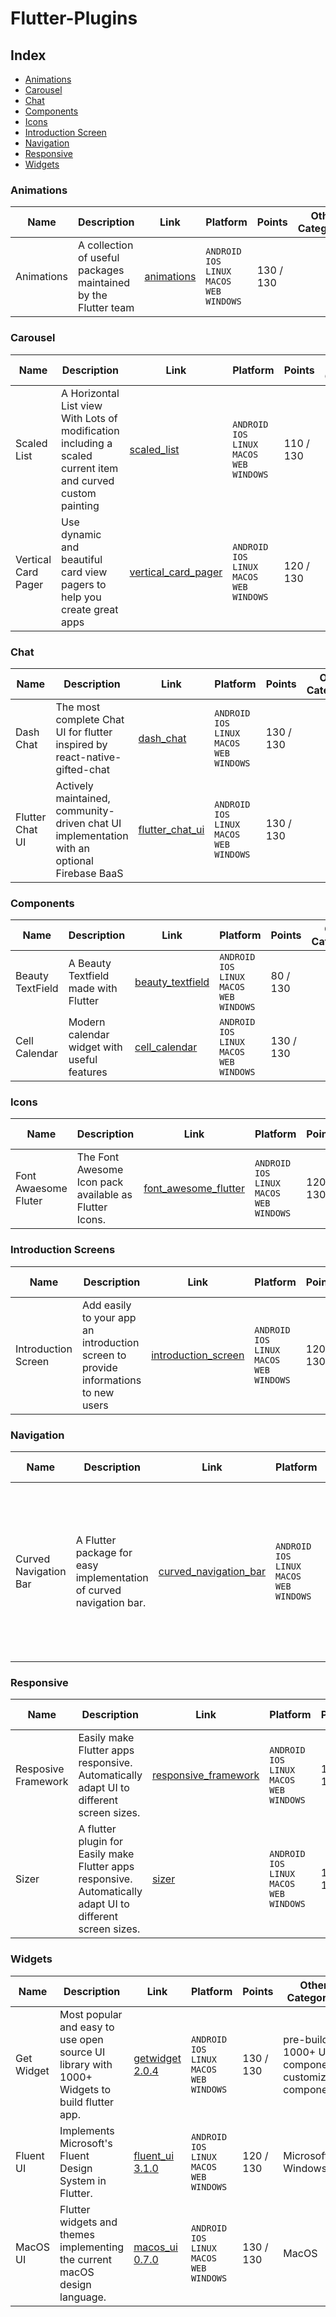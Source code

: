 # Flutter-Plugins

## Index

- [Animations](#Animations)
- [Carousel](#Carousel)
- [Chat](#Chat)
- [Components](#Components)
- [Icons](#Icons)
- [Introduction Screen](#Introduction-screen)
- [Navigation](#Navigation)
- [Responsive](#Responsive)
- [Widgets](#Widgets)

### Animations

| Name   | Description    | Link                      | Platform                    | Points    | Other Categories |
| ------ | -------------- | ------------------------- | ------------------------- | --------- | ---- |
| Animations | A collection of useful packages maintained by the Flutter team  | [animations](https://pub.dev/packages/animations) |  ```ANDROID``` ```IOS``` ```LINUX``` ```MACOS``` ```WEB``` ```WINDOWS``` | 130 / 130 |  |

### Carousel

| Name   | Description    | Link                      | Platform                    | Points    | Other Categories |
| ------ | -------------- | ------------------------- | ------------------------- | --------- | ---- |
| Scaled List | A Horizontal List view With Lots of modification including a scaled current item and curved custom painting | [scaled_list](https://pub.dev/packages/scaled_list) |  ```ANDROID``` ```IOS``` ```LINUX``` ```MACOS``` ```WEB``` ```WINDOWS``` | 110 / 130 |  |
| Vertical Card Pager | Use dynamic and beautiful card view pagers to help you create great apps | [vertical_card_pager](https://pub.dev/packages/vertical_card_pager) |  ```ANDROID``` ```IOS``` ```LINUX``` ```MACOS``` ```WEB``` ```WINDOWS``` | 120 / 130 |  |

### Chat

| Name   | Description    | Link                      | Platform                    | Points    | Other Categories |
| ------ | -------------- | ------------------------- | ------------------------- | --------- | ---- |
| Dash Chat | The most complete Chat UI for flutter inspired by react-native-gifted-chat | [dash_chat](https://pub.dev/packages/dash_chat) |  ```ANDROID``` ```IOS``` ```LINUX``` ```MACOS``` ```WEB``` ```WINDOWS``` | 130 / 130 |  |
| Flutter Chat UI | Actively maintained, community-driven chat UI implementation with an optional Firebase BaaS | [flutter_chat_ui](https://pub.dev/packages/flutter_chat_ui) |  ```ANDROID``` ```IOS``` ```LINUX``` ```MACOS``` ```WEB``` ```WINDOWS``` | 130 / 130 |  |

### Components

| Name   | Description    | Link                      | Platform                    | Points    | Other Categories |
| ------ | -------------- | ------------------------- | ------------------------- | --------- | ---- |
| Beauty TextField | A Beauty Textfield made with Flutter | [beauty_textfield](https://pub.dev/packages/beauty_textfield) |  ```ANDROID``` ```IOS``` ```LINUX``` ```MACOS``` ```WEB``` ```WINDOWS``` | 80 / 130 |  |
| Cell Calendar | Modern calendar widget with useful features | [cell_calendar](https://pub.dev/packages/cell_calendar) |  ```ANDROID``` ```IOS``` ```LINUX``` ```MACOS``` ```WEB``` ```WINDOWS``` | 130 / 130 |  |

### Icons

| Name   | Description    | Link                      | Platform                    | Points    | Other Categories |
| ------ | -------------- | ------------------------- | ------------------------- | --------- | ---- |
| Font Awaesome Fluter | The Font Awesome Icon pack available as Flutter Icons.   | [font_awesome_flutter](https://pub.dev/packages/font_awesome_flutter) |  ```ANDROID``` ```IOS``` ```LINUX``` ```MACOS``` ```WEB``` ```WINDOWS``` | 120 / 130 |  |


### Introduction Screens

| Name   | Description    | Link                      | Platform                    | Points    | Other Categories |
| ------ | -------------- | ------------------------- | ------------------------- | --------- | ---- |
| Introduction Screen | Add easily to your app an introduction screen to provide informations to new users | [introduction_screen](https://pub.dev/packages/introduction_screen) |  ```ANDROID``` ```IOS``` ```LINUX``` ```MACOS``` ```WEB``` ```WINDOWS``` | 120 / 130 |  |


### Navigation

| Name   | Description    | Link                      | Platform                    | Points    |  Other Categories |
| ------ | -------------- | ------------------------- | ------------------------- | --------- | ---- |
| Curved Navigation Bar | A Flutter package for easy implementation of curved navigation bar. | [curved_navigation_bar](https://pub.dev/packages/curved_navigation_bar) | ```ANDROID``` ```IOS``` ```LINUX``` ```MACOS``` ```WEB``` ```WINDOWS``` | 130 / 130 | Stunning Animating Curved Shape Navigation Bar, Adjustable color, background color, animation curve, animation duration |


### Responsive

| Name   | Description    | Link                      | Platform                    | Points    |  Other Categories |
| ------ | -------------- | ------------------------- | ------------------------- | --------- | ---- |
| Resposive Framework | Easily make Flutter apps responsive. Automatically adapt UI to different screen sizes.  | [responsive_framework](https://pub.dev/packages/responsive_framework) | ```ANDROID``` ```IOS``` ```LINUX``` ```MACOS``` ```WEB``` ```WINDOWS``` | 130 / 130 |  |
| Sizer | A flutter plugin for Easily make Flutter apps responsive. Automatically adapt UI to different screen sizes.  | [sizer](https://pub.dev/packages/sizer) | ```ANDROID``` ```IOS``` ```LINUX``` ```MACOS``` ```WEB``` ```WINDOWS``` | 130 / 130 |  |

### Widgets

| Name   | Description    | Link                      | Platform                    | Points    |  Other Categories |
| ------ | -------------- | ------------------------- | ------------------------- | --------- | ---- |
| Get Widget | Most popular and easy to use open source UI library with 1000+ Widgets to build flutter app.  | [getwidget 2.0.4](https://pub.dev/packages/getwidget) | ```ANDROID``` ```IOS``` ```LINUX``` ```MACOS``` ```WEB``` ```WINDOWS``` | 130 / 130 |  pre-build 1000+ UI components, customize components |
| Fluent UI | Implements Microsoft's Fluent Design System in Flutter.   | [fluent_ui 3.1.0](https://pub.dev/packages/fluent_ui) | ```ANDROID``` ```IOS``` ```LINUX``` ```MACOS``` ```WEB``` ```WINDOWS``` | 120 / 130 |  Microsoft Windows UI |
| MacOS UI | Flutter widgets and themes implementing the current macOS design language.   | [macos_ui 0.7.0](https://pub.dev/packages/macos_ui) | ```ANDROID``` ```IOS``` ```LINUX``` ```MACOS``` ```WEB``` ```WINDOWS``` | 130 / 130 |  MacOS |


